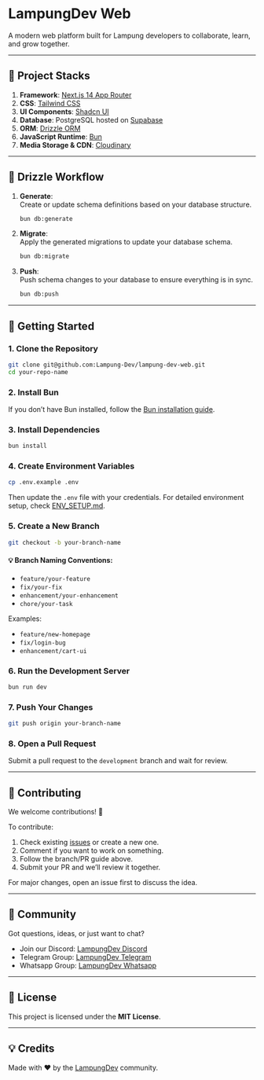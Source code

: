 # LampungDev Web

A modern web platform built for Lampung developers to collaborate, learn, and grow together.

---

## 🧱 Project Stacks

1. **Framework**: [Next.js 14 App Router](https://nextjs.org/)
2. **CSS**: [Tailwind CSS](https://tailwindcss.com/)
3. **UI Components**: [Shadcn UI](https://ui.shadcn.com/docs)
4. **Database**: PostgreSQL hosted on [Supabase](https://supabase.com/)
5. **ORM**: [Drizzle ORM](https://orm.drizzle.team/)
6. **JavaScript Runtime**: [Bun](https://bun.sh/)
7. **Media Storage & CDN**: [Cloudinary](https://cloudinary.com/)

---

## 🧪 Drizzle Workflow

1. **Generate**:  
   Create or update schema definitions based on your database structure.

   ```bash
   bun db:generate
   ```

2. **Migrate**:  
   Apply the generated migrations to update your database schema.

   ```bash
   bun db:migrate
   ```

3. **Push**:  
   Push schema changes to your database to ensure everything is in sync.

   ```bash
   bun db:push
   ```

---

## 🚀 Getting Started

### 1. Clone the Repository

```bash
git clone git@github.com:Lampung-Dev/lampung-dev-web.git
cd your-repo-name
```

### 2. Install Bun

If you don’t have Bun installed, follow the [Bun installation guide](https://bun.sh/docs/installation).

### 3. Install Dependencies

```bash
bun install
```

### 4. Create Environment Variables

```bash
cp .env.example .env
```

Then update the `.env` file with your credentials.
For detailed environment setup, check [ENV_SETUP.md](./ENV_SETUP.md).

### 5. Create a New Branch

```bash
git checkout -b your-branch-name
```

#### 💡 Branch Naming Conventions:

- `feature/your-feature`
- `fix/your-fix`
- `enhancement/your-enhancement`
- `chore/your-task`

Examples:

- `feature/new-homepage`
- `fix/login-bug`
- `enhancement/cart-ui`

### 6. Run the Development Server

```bash
bun run dev
```

### 7. Push Your Changes

```bash
git push origin your-branch-name
```

### 8. Open a Pull Request

Submit a pull request to the `development` branch and wait for review.

---

## 👥 Contributing

We welcome contributions! 🙌

To contribute:

1. Check existing [issues](https://github.com/Lampung-Dev/lampung-dev-web/issues) or create a new one.
2. Comment if you want to work on something.
3. Follow the branch/PR guide above.
4. Submit your PR and we’ll review it together.

For major changes, open an issue first to discuss the idea.

---

## 💬 Community

Got questions, ideas, or just want to chat?

- Join our Discord: [LampungDev Discord](https://lampungdev.org/join-discord)
- Telegram Group: [LampungDev Telegram](https://t.me/lampungdevorg)
- Whatsapp Group: [LampungDev Whatsapp](https://bit.ly/wagroup-lampungdev)

---

## 📄 License

This project is licensed under the **MIT License**.

---

## 💡 Credits

Made with ❤️ by the [LampungDev](https://lampungdev.org) community.
